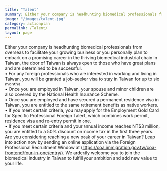 ```yaml
---
title: "Talent"
summary: Either your company is headhunting biomedical professionals from overseas to facilitate your growing business or you personally plan to embark on a promising career in the thriving biomedical industrial chain in Taiwan, the door of Taiwan is always open to those who have great plans and are determined to be successful.
image: "/images/talent.jpg"
category: actionplan
permalink: /Talent/
layout: page
---
```


Either your company is headhunting biomedical professionals from overseas to facilitate your growing business or you personally plan to embark on a promising career in the thriving biomedical industrial chain in Taiwan, the door of Taiwan is always open to those who have great plans and are determined to be successful.
<br>
•	For any foreign professionals who are interested in working and living in Taiwan, you will be granted a job-seeker visa to stay in Taiwan for up to six months.
<br>
•	Once you are employed in Taiwan, your spouse and minor children are also covered by the National Health Insurance Scheme. 
<br>
•	Once you are employed and have secured a permanent residence visa in Taiwan, you are entitled to the same retirement benefits as native workers. 
<br>
•	If you meet certain criteria, you may apply for the Employment Gold Card for Specific Professional Foreign Talent, which combines work permit, residence visa and re-entry permit in one.
<br>
•	If you meet certain criteria and your annual income reaches NT$3 million, you are entitled to a 50% discount on income tax in the first three years. 
<br>
Are you considering reaching a new peak of your career in Taiwan? Leap into action now by sending an online application via the Foreign Professional Recruitment Window at (https://coa.immigration.gov.tw/coa-frontend/four-in-one/entry/).  We ardently welcome you to join the biomedical industry in Taiwan to fulfill your ambition and add new value to your life.
